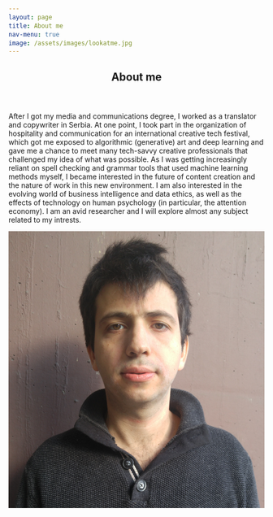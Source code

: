 ```yaml
---
layout: page
title: About me
nav-menu: true
image: /assets/images/lookatme.jpg
---
```


<!-- Main -->
<div id="main" class="alt">

<!-- One -->
<section id="one">
	<div class="inner">
		<header>
			<h1>About me</h1>
		</header>

<div class="row">
<div class="6u 12u$(small)">
		<p>After I got my media and communications degree, I worked as a translator and copywriter in Serbia. At one point, I took part in the organization of hospitality and communication for an international creative tech festival, which got me exposed to algorithmic (generative) art and deep learning and gave me a chance to meet many tech-savvy creative professionals that challenged my idea of what was possible. As I was getting increasingly reliant on spell checking and grammar tools that used machine learning methods myself, I became interested in the future of content creation and the nature of work in this new environment. I am also interested in the evolving world of business intelligence and data ethics, as well as the effects of technology on human psychology (in particular, the attention economy). I am an avid researcher and I will explore almost any subject related to my intrests.</p>
	</div>
	<div class="6u 12u$(small)">
		<span class="image center">
            <img src="/assets/images/aboutme.jpg" alt="Aboutme">
        </span>
    </div>
</div>

</div>
